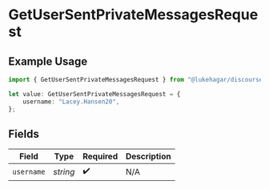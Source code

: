 # GetUserSentPrivateMessagesRequest

## Example Usage

```typescript
import { GetUserSentPrivateMessagesRequest } from "@lukehagar/discoursejs/sdk/models/operations";

let value: GetUserSentPrivateMessagesRequest = {
    username: "Lacey.Hansen20",
};
```

## Fields

| Field              | Type               | Required           | Description        |
| ------------------ | ------------------ | ------------------ | ------------------ |
| `username`         | *string*           | :heavy_check_mark: | N/A                |